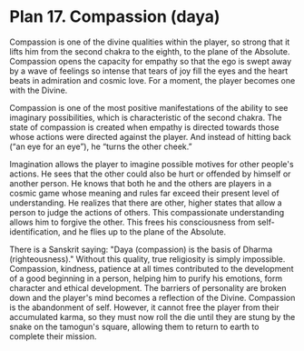 # Plan 17. Compassion (daya)

Compassion is one of the divine qualities within the player, so strong that it lifts him from the second chakra to the eighth, to the plane of the Absolute. Compassion opens the capacity for empathy so that the ego is swept away by a wave of feelings so intense that tears of joy fill the eyes and the heart beats in admiration and cosmic love. For a moment, the player becomes one with the Divine.

Compassion is one of the most positive manifestations of the ability to see imaginary possibilities, which is characteristic of the second chakra. The state of compassion is created when empathy is directed towards those whose actions were directed against the player. And instead of hitting back (“an eye for an eye”), he “turns the other cheek.”

Imagination allows the player to imagine possible motives for other people's actions. He sees that the other could also be hurt or offended by himself or another person. He knows that both he and the others are players in a cosmic game whose meaning and rules far exceed their present level of understanding. He realizes that there are other, higher states that allow a person to judge the actions of others. This compassionate understanding allows him to forgive the other. This frees his consciousness from self-identification, and he flies up to the plane of the Absolute.

There is a Sanskrit saying: "Daya (compassion) is the basis of Dharma (righteousness)." Without this quality, true religiosity is simply impossible. Compassion, kindness, patience at all times contributed to the development of a good beginning in a person, helping him to purify his emotions, form character and ethical development. The barriers of personality are broken down and the player's mind becomes a reflection of the Divine. Compassion is the abandonment of self. However, it cannot free the player from their accumulated karma, so they must now roll the die until they are stung by the snake on the tamogun's square, allowing them to return to earth to complete their mission.
